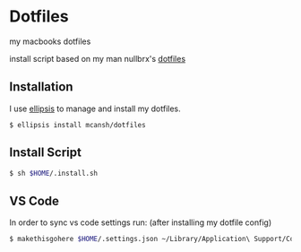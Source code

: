 # Dotfiles

my macbooks dotfiles

install script based on my man nullbrx's [dotfiles](https://github.com/nullbrx/dotfiles)

## Installation

I use [ellipsis](http://ellipsis.sh) to manage and install my dotfiles.

```
$ ellipsis install mcansh/dotfiles
```

## Install Script
```bash
$ sh $HOME/.install.sh
```

## VS Code
In order to sync vs code settings run: (after installing my dotfile config)
```bash
$ makethisgohere $HOME/.settings.json ~/Library/Application\ Support/Code\ -\ Insiders/User/settings.json
```
